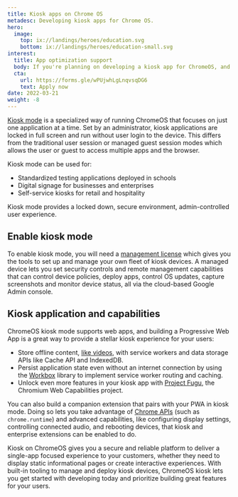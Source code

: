 ```yaml
---
title: Kiosk apps on Chrome OS
metadesc: Developing kiosk apps for Chrome OS.
hero:
  image:
    top: ix://landings/heroes/education.svg
    bottom: ix://landings/heroes/education-small.svg
interest:
  title: App optimization support
  body: If you're planning on developing a kiosk app for ChromeOS, and would like help from us, please fill out our developer interest form. After doing so, someone from Google may reach out to you to further clarify your feedback or needs. Please note that filling out this form does not constitute automatic inclusion in this program.
  cta:
    url: https://forms.gle/wPUjwhLgLnqvsqDG6
    text: Apply now
date: 2022-03-21
weight: -8
---
```


[Kiosk mode](https://chromeenterprise.google/os/kiosk-and-digital-signage/) is a specialized way of running ChromeOS that focuses on just one application at a time. Set by an administrator, kiosk applications are locked in full screen and run without user login to the device. This differs from the traditional user session or managed guest session modes which allows the user or guest to access multiple apps and the browser.

Kiosk mode can be used for:

- Standardized testing applications deployed in schools
- Digital signage for businesses and enterprises
- Self-service kiosks for retail and hospitality

Kiosk mode provides a locked down, secure environment, admin-controlled user experience.

## Enable kiosk mode

To enable kiosk mode, you will need a [management license](https://services.google.com/fh/files/misc/kiosk_signage_upgrade.pdf) which gives you the tools to set up and manage your own fleet of kiosk devices. A managed device lets you set security controls and remote management capabilities that can control device policies, deploy apps, control OS updates, capture screenshots and monitor device status, all via the cloud-based Google Admin console.

## Kiosk application and capabilities

ChromeOS kiosk mode supports web apps, and building a Progressive Web App is a great way to provide a stellar kiosk experience for your users:

- Store offline content, [like videos](/{{locale.code}}/kiosk/managing-video-storage-on-the-web), with service workers and data storage APIs like Cache API and IndexedDB.
- Persist application state even without an internet connection by using the [Workbox](https://developer.chrome.com/docs/workbox/) library to implement service worker routing and caching.
- Unlock even more features in your kiosk app with [Project Fugu](https://developer.chrome.com/capabilities/), the Chromium Web Capabilities project.

You can also build a companion extension that pairs with your PWA in kiosk mode. Doing so lets you take advantage of [Chrome APIs](https://developer.chrome.com/docs/extensions/reference/) (such as `chrome.runtime`) and advanced capabilities, like configuring display settings, controlling connected audio, and rebooting devices, that kiosk and enterprise extensions can be enabled to do.

Kiosk on ChromeOS gives you a secure and reliable platform to deliver a single-app focused experience to your customers, whether they need to display static informational pages or create interactive experiences. With built-in tooling to manage and deploy kiosk devices, ChromeOS kiosk lets you get started with developing today and prioritize building great features for your users.
